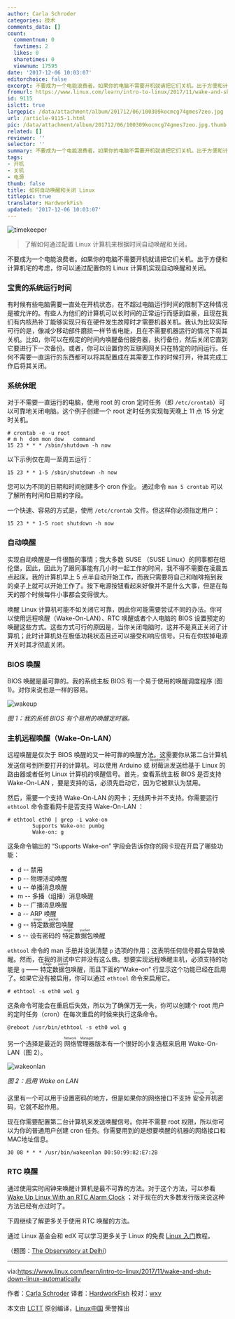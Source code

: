 ```yaml
---
author: Carla Schroder
categories: 技术
comments_data: []
count:
  commentnum: 0
  favtimes: 2
  likes: 0
  sharetimes: 0
  viewnum: 17595
date: '2017-12-06 10:03:07'
editorchoice: false
excerpt: 不要成为一个电能浪费者。如果你的电脑不需要开机就请把它们关机。出于方便和计算机宅的考虑，你可以通过配置你的 Linux 计算机实现自动唤醒和关闭。
fromurl: https://www.linux.com/learn/intro-to-linux/2017/11/wake-and-shut-down-linux-automatically
id: 9115
islctt: true
largepic: /data/attachment/album/201712/06/100309kocmcg74gmes7zeo.jpg
url: /article-9115-1.html
pic: /data/attachment/album/201712/06/100309kocmcg74gmes7zeo.jpg.thumb.jpg
related: []
reviewer: ''
selector: ''
summary: 不要成为一个电能浪费者。如果你的电脑不需要开机就请把它们关机。出于方便和计算机宅的考虑，你可以通过配置你的 Linux 计算机实现自动唤醒和关闭。
tags:
- 开机
- 关机
- 电源
thumb: false
title: 如何自动唤醒和关闭 Linux
titlepic: true
translator: HardworkFish
updated: '2017-12-06 10:03:07'
---
```


![timekeeper](/data/attachment/album/201712/06/100309kocmcg74gmes7zeo.jpg)



> 
> 了解如何通过配置 Linux 计算机来根据时间自动唤醒和关闭。
> 
> 
> 


不要成为一个电能浪费者。如果你的电脑不需要开机就请把它们关机。出于方便和计算机宅的考虑，你可以通过配置你的 Linux 计算机实现自动唤醒和关闭。


### 宝贵的系统运行时间


有时候有些电脑需要一直处在开机状态，在不超过电脑运行时间的限制下这种情况是被允许的。有些人为他们的计算机可以长时间的正常运行而感到自豪，且现在我们有内核热补丁能够实现只有在硬件发生故障时才需要机器关机。我认为比较实际可行的是，像减少移动部件磨损一样节省电能，且在不需要机器运行的情况下将其关机。比如，你可以在规定的时间内唤醒备份服务器，执行备份，然后关闭它直到它要进行下一次备份。或者，你可以设置你的互联网网关只在特定的时间运行。任何不需要一直运行的东西都可以将其配置成在其需要工作的时候打开，待其完成工作后将其关闭。


### 系统休眠


对于不需要一直运行的电脑，使用 root 的 cron 定时任务（即 `/etc/crontab`）可以可靠地关闭电脑。这个例子创建一个 root 定时任务实现每天晚上 11 点 15 分定时关机。



```
# crontab -e -u root
# m h  dom mon dow   command
15 23 * * * /sbin/shutdown -h now

```

以下示例仅在周一至周五运行：



```
15 23 * * 1-5 /sbin/shutdown -h now

```

您可以为不同的日期和时间创建多个 cron 作业。 通过命令 `man 5 crontab` 可以了解所有时间和日期的字段。


一个快速、容易的方式是，使用 `/etc/crontab` 文件。但这样你必须指定用户：



```
15 23 * * 1-5 root shutdown -h now

```

### 自动唤醒


实现自动唤醒是一件很酷的事情；我大多数 SUSE （SUSE Linux）的同事都在纽伦堡，因此，因此为了跟同事能有几小时一起工作的时间，我不得不需要在凌晨五点起床。我的计算机早上 5 点半自动开始工作，而我只需要将自己和咖啡拖到我的桌子上就可以开始工作了。按下电源按钮看起来好像并不是什么大事，但是在每天的那个时候每件小事都会变得很大。


唤醒 Linux 计算机可能不如关闭它可靠，因此你可能需要尝试不同的办法。你可以使用远程唤醒（Wake-On-LAN）、RTC 唤醒或者个人电脑的 BIOS 设置预定的唤醒这些方式。这些方式可行的原因是，当你关闭电脑时，这并不是真正关闭了计算机；此时计算机处在极低功耗状态且还可以接受和响应信号。只有在你拔掉电源开关时其才彻底关闭。


### BIOS 唤醒


BIOS 唤醒是最可靠的。我的系统主板 BIOS 有一个易于使用的唤醒调度程序 (图 1)。对你来说也是一样的容易。


![wakeup](/data/attachment/album/201712/06/100310rnn99t4p953ui69m.png)


*图 1：我的系统 BIOS 有个易用的唤醒定时器。*


### 主机远程唤醒（Wake-On-LAN）


远程唤醒是仅次于 BIOS 唤醒的又一种可靠的唤醒方法。这需要你从第二台计算机发送信号到所要打开的计算机。可以使用 Arduino 或<ruby> 树莓派 <rt>  Raspberry Pi </rt></ruby>发送给基于 Linux 的路由器或者任何 Linux 计算机的唤醒信号。首先，查看系统主板 BIOS 是否支持 Wake-On-LAN ，要是支持的话，必须先启动它，因为它被默认为禁用。


然后，需要一个支持 Wake-On-LAN 的网卡；无线网卡并不支持。你需要运行 `ethtool` 命令查看网卡是否支持 Wake-On-LAN ：



```
# ethtool eth0 | grep -i wake-on
        Supports Wake-on: pumbg
        Wake-on: g

```

这条命令输出的 “Supports Wake-on” 字段会告诉你你的网卡现在开启了哪些功能： 　　　


* d -- 禁用
* p -- 物理活动唤醒
* u -- 单播消息唤醒
* m -- 多播（组播）消息唤醒
* b -- 广播消息唤醒
* a -- ARP 唤醒
* g -- <ruby> 特定数据包 <rt>  magic packet </rt></ruby>唤醒
* s -- 设有密码的<ruby> 特定数据包 <rt>  magic packet </rt></ruby>唤醒


`ethtool` 命令的 man 手册并没说清楚 `p` 选项的作用；这表明任何信号都会导致唤醒。然而，在我的测试中它并没有这么做。想要实现远程唤醒主机，必须支持的功能是 `g` —— <ruby> 特定数据包 <rt>  magic packet </rt></ruby>唤醒，而且下面的“Wake-on” 行显示这个功能已经在启用了。如果它没有被启用，你可以通过 `ethtool` 命令来启用它。



```
# ethtool -s eth0 wol g

```

这条命令可能会在重启后失效，所以为了确保万无一失，你可以创建个 root 用户的定时任务（cron）在每次重启的时候来执行这条命令。



```
@reboot /usr/bin/ethtool -s eth0 wol g

```

另一个选择是最近的<ruby> 网络管理器 <rt>  Network Manager </rt></ruby>版本有一个很好的小复选框来启用 Wake-On-LAN（图 2）。


![wakeonlan](/data/attachment/album/201712/06/100310w4btt7b44ynlnnyz.png)


*图 2：启用 Wake on LAN*


这里有一个可以用于设置密码的地方，但是如果你的网络接口不支持<ruby> 安全开机 <rt>  Secure On </rt></ruby>密码，它就不起作用。


现在你需要配置第二台计算机来发送唤醒信号。你并不需要 root 权限，所以你可以为你的普通用户创建 cron 任务。你需要用到的是想要唤醒的机器的网络接口和MAC地址信息。



```
30 08 * * * /usr/bin/wakeonlan D0:50:99:82:E7:2B 

```

### RTC 唤醒


通过使用实时闹钟来唤醒计算机是最不可靠的方法。对于这个方法，可以参看 [Wake Up Linux With an RTC Alarm Clock](https://www.linux.com/learn/wake-linux-rtc-alarm-clock) ；对于现在的大多数发行版来说这种方法已经有点过时了。


下周继续了解更多关于使用 RTC 唤醒的方法。


通过 Linux 基金会和 edX 可以学习更多关于 Linux 的免费 [Linux 入门](https://training.linuxfoundation.org/linux-courses/system-administration-training/introduction-to-linux)教程。


（题图：[The Observatory at Delhi](http://www.columbia.edu/itc/mealac/pritchett/00routesdata/1700_1799/jaipur/delhijantarearly/delhijantarearly.html)）




---


via:<https://www.linux.com/learn/intro-to-linux/2017/11/wake-and-shut-down-linux-automatically>


作者：[Carla Schroder](https://www.linux.com/users/cschroder) 译者：[HardworkFish](https://github.com/HardworkFish) 校对：[wxy](https://github.com/wxy)


本文由 [LCTT](https://github.com/LCTT/TranslateProject) 原创编译，[Linux中国](https://linux.cn/) 荣誉推出